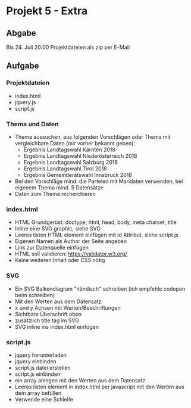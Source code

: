Projekt 5 - Extra
=================


Abgabe
------

Bis 24. Juli 20:00
Projektdateien als zip per E-Mail


Aufgabe
-------

### Projektdateien

- index.html
- jquery.js
- script.js


### Thema und Daten 

- Thema aussuchen, aus folgenden Vorschlägen oder Thema mit vergleichbare Daten (mir vorher bekannt geben):
  - Ergebnis Landtagswahl Kärnten 2018
  - Ergebnis Landtagswahl Niederösterreich 2018
  - Ergebnis Landtagswahl Salzburg 2018
  - Ergebnis Landtagswahl Tirol 2018
  - Ergebnis Gemeinderatswahl Innsbruck 2018
- Bei den Vorschläge mind. die Parteien mit Mandaten verwenden, bei eigenem Thema mind. 5 Datensätze
- Daten zum Thema recherchieren


### index.html

- HTML Grundgerüst: doctype, html, head, body, meta charset, title
- Inline eine SVG graphic, siehe SVG
- Leeres listen HTML element einfügen mit id Attribut, siehe script.js
- Eigenen Namen als Author der Seite angeben
- Link zur Datenquelle einfügen
- HTML soll validieren: https://validator.w3.org/
- Keine weiteren Inhalt oder CSS nötig


### SVG

- Ein SVG Balkendiagram "händisch" schreiben (ich empfehle codepen beim schreiben)
- Mit den Werten aus dem Datensatz
- x und y Achsen mit Werten/Beschriftungen
- Sichtbare Überschrift oben
- zusätzlich title tag im SVG
- SVG inline ins index.html einfügen


### script.js

- jquery herunterladen
- jquery einbinden
- script.js datei erstellen
- script.js einbinden
- ein array anlegen mit den Werten aus dem Datensatz
- Leeres listen element in index.html per javascript mit den Werten aus dem array befüllen
- Verwende eine Schleife
